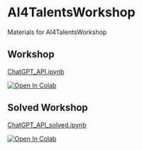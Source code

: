 # AI4TalentsWorkshop
Materials for AI4TalentsWorkshop

## Workshop
[ChatGPT_API.ipynb](/ChatGPT_API.ipynb)

<a href="https://colab.research.google.com/github/gantrior/AI4TalentsWorkshop/blob/main/ChatGPT_API.ipynb" target="_parent"><img src="https://colab.research.google.com/assets/colab-badge.svg" alt="Open In Colab"/></a>

## Solved Workshop
[ChatGPT_API_solved.ipynb](/ChatGPT_API_solved.ipynb)

<a href="https://colab.research.google.com/github/gantrior/AI4TalentsWorkshop/blob/main/ChatGPT_API_solved.ipynb" target="_parent"><img src="https://colab.research.google.com/assets/colab-badge.svg" alt="Open In Colab"/></a>